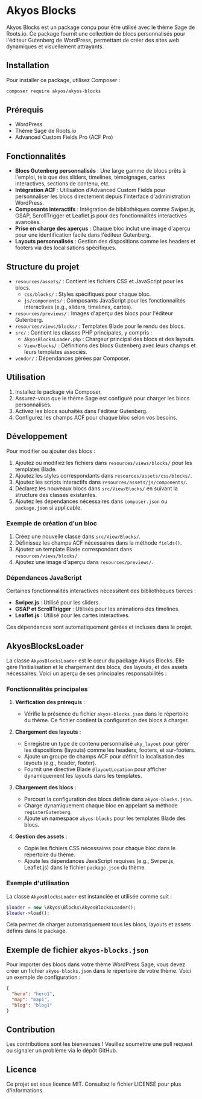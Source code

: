 # Akyos Blocks

Akyos Blocks est un package conçu pour être utilisé avec le thème Sage de Roots.io. Ce package fournit une collection de blocs personnalisés pour l'éditeur Gutenberg de WordPress, permettant de créer des sites web dynamiques et visuellement attrayants.

## Installation

Pour installer ce package, utilisez Composer :

```bash
composer require akyos/akyos-blocks
```

## Prérequis

- WordPress
- Thème Sage de Roots.io
- Advanced Custom Fields Pro (ACF Pro)

## Fonctionnalités

- **Blocs Gutenberg personnalisés** : Une large gamme de blocs prêts à l'emploi, tels que des sliders, timelines, témoignages, cartes interactives, sections de contenu, etc.
- **Intégration ACF** : Utilisation d'Advanced Custom Fields pour personnaliser les blocs directement depuis l'interface d'administration WordPress.
- **Composants interactifs** : Intégration de bibliothèques comme Swiper.js, GSAP, ScrollTrigger et Leaflet.js pour des fonctionnalités interactives avancées.
- **Prise en charge des aperçus** : Chaque bloc inclut une image d'aperçu pour une identification facile dans l'éditeur Gutenberg.
- **Layouts personnalisés** : Gestion des dispositions comme les headers et footers via des localisations spécifiques.

## Structure du projet

- `resources/assets/` : Contient les fichiers CSS et JavaScript pour les blocs.
  - `css/blocks/` : Styles spécifiques pour chaque bloc.
  - `js/components/` : Composants JavaScript pour les fonctionnalités interactives (e.g., sliders, timelines, cartes).
- `resources/previews/` : Images d'aperçu des blocs pour l'éditeur Gutenberg.
- `resources/views/blocks/` : Templates Blade pour le rendu des blocs.
- `src/` : Contient les classes PHP principales, y compris :
  - `AkyosBlocksLoader.php` : Chargeur principal des blocs et des layouts.
  - `View/Blocks/` : Définitions des blocs Gutenberg avec leurs champs et leurs templates associés.
- `vendor/` : Dépendances gérées par Composer.

## Utilisation

1. Installez le package via Composer.
2. Assurez-vous que le thème Sage est configuré pour charger les blocs personnalisés.
3. Activez les blocs souhaités dans l'éditeur Gutenberg.
4. Configurez les champs ACF pour chaque bloc selon vos besoins.

## Développement

Pour modifier ou ajouter des blocs :

1. Ajoutez ou modifiez les fichiers dans `resources/views/blocks/` pour les templates Blade.
2. Ajoutez les styles correspondants dans `resources/assets/css/blocks/`.
3. Ajoutez les scripts interactifs dans `resources/assets/js/components/`.
4. Déclarez les nouveaux blocs dans `src/View/Blocks/` en suivant la structure des classes existantes.
5. Ajoutez les dépendances nécessaires dans `composer.json` ou `package.json` si applicable.

### Exemple de création d'un bloc

1. Créez une nouvelle classe dans `src/View/Blocks/`.
2. Définissez les champs ACF nécessaires dans la méthode `fields()`.
3. Ajoutez un template Blade correspondant dans `resources/views/blocks/`.
4. Ajoutez une image d'aperçu dans `resources/previews/`.

### Dépendances JavaScript

Certaines fonctionnalités interactives nécessitent des bibliothèques tierces :

- **Swiper.js** : Utilisé pour les sliders.
- **GSAP et ScrollTrigger** : Utilisés pour les animations des timelines.
- **Leaflet.js** : Utilisé pour les cartes interactives.

Ces dépendances sont automatiquement gérées et incluses dans le projet.

## AkyosBlocksLoader

La classe `AkyosBlocksLoader` est le cœur du package Akyos Blocks. Elle gère l'initialisation et le chargement des blocs, des layouts, et des assets nécessaires. Voici un aperçu de ses principales responsabilités :

### Fonctionnalités principales

1. **Vérification des prérequis** :
   - Vérifie la présence du fichier `akyos-blocks.json` dans le répertoire du thème. Ce fichier contient la configuration des blocs à charger.

2. **Chargement des layouts** :
   - Enregistre un type de contenu personnalisé `aky_layout` pour gérer les dispositions (layouts) comme les headers, footers, et sur-footers.
   - Ajoute un groupe de champs ACF pour définir la localisation des layouts (e.g., header, footer).
   - Fournit une directive Blade `@layoutLocation` pour afficher dynamiquement les layouts dans les templates.

3. **Chargement des blocs** :
   - Parcourt la configuration des blocs définie dans `akyos-blocks.json`.
   - Charge dynamiquement chaque bloc en appelant sa méthode `registerGutenberg`.
   - Ajoute un namespace `akyos-blocks` pour les templates Blade des blocs.

4. **Gestion des assets** :
   - Copie les fichiers CSS nécessaires pour chaque bloc dans le répertoire du thème.
   - Ajoute les dépendances JavaScript requises (e.g., Swiper.js, Leaflet.js) dans le fichier `package.json` du thème.

### Exemple d'utilisation

La classe `AkyosBlocksLoader` est instanciée et utilisée comme suit :

```php
$loader = new \Akyos\Blocks\AkyosBlocksLoader();
$loader->load();
```

Cela permet de charger automatiquement tous les blocs, layouts et assets définis dans le package.

## Exemple de fichier `akyos-blocks.json`

Pour importer des blocs dans votre thème WordPress Sage, vous devez créer un fichier `akyos-blocks.json` dans le répertoire de votre thème. Voici un exemple de configuration :

```json
{
  "hero": "hero1",
  "map": "map1",
  "blog": "blog1"
}
```


## Contribution

Les contributions sont les bienvenues ! Veuillez soumettre une pull request ou signaler un problème via le dépôt GitHub.

## Licence

Ce projet est sous licence MIT. Consultez le fichier LICENSE pour plus d'informations.